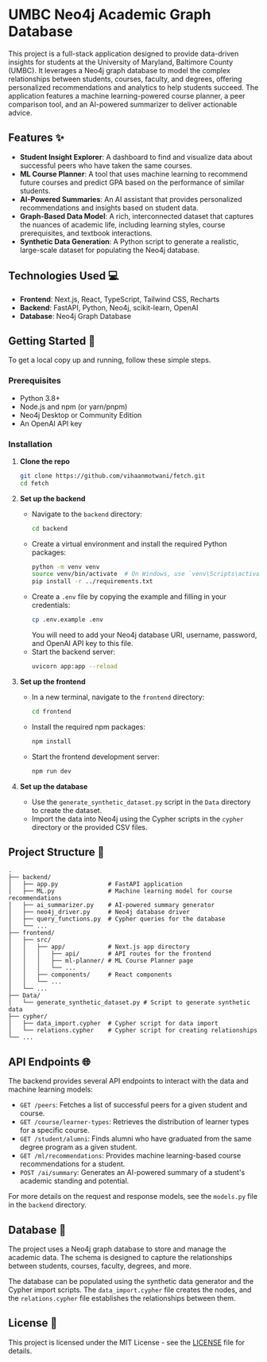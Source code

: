# UMBC Neo4j Academic Graph Database

This project is a full-stack application designed to provide data-driven insights for students at the University of Maryland, Baltimore County (UMBC). It leverages a Neo4j graph database to model the complex relationships between students, courses, faculty, and degrees, offering personalized recommendations and analytics to help students succeed. The application features a machine learning-powered course planner, a peer comparison tool, and an AI-powered summarizer to deliver actionable advice.

## Features ✨

* **Student Insight Explorer**: A dashboard to find and visualize data about successful peers who have taken the same courses.
* **ML Course Planner**: A tool that uses machine learning to recommend future courses and predict GPA based on the performance of similar students.
* **AI-Powered Summaries**: An AI assistant that provides personalized recommendations and insights based on student data.
* **Graph-Based Data Model**: A rich, interconnected dataset that captures the nuances of academic life, including learning styles, course prerequisites, and textbook interactions.
* **Synthetic Data Generation**: A Python script to generate a realistic, large-scale dataset for populating the Neo4j database.

## Technologies Used 💻

* **Frontend**: Next.js, React, TypeScript, Tailwind CSS, Recharts
* **Backend**: FastAPI, Python, Neo4j, scikit-learn, OpenAI
* **Database**: Neo4j Graph Database

## Getting Started 🚀

To get a local copy up and running, follow these simple steps.

### Prerequisites

* Python 3.8+
* Node.js and npm (or yarn/pnpm)
* Neo4j Desktop or Community Edition
* An OpenAI API key

### Installation

1. **Clone the repo**
   ```sh
   git clone https://github.com/vihaanmotwani/fetch.git
   cd fetch
   ```

2. **Set up the backend**
   * Navigate to the `backend` directory:
     ```sh
     cd backend
     ```
   * Create a virtual environment and install the required Python packages:
     ```sh
     python -m venv venv
     source venv/bin/activate  # On Windows, use `venv\Scripts\activate`
     pip install -r ../requirements.txt
     ```
   * Create a `.env` file by copying the example and filling in your credentials:
     ```sh
     cp .env.example .env
     ```
     You will need to add your Neo4j database URI, username, password, and OpenAI API key to this file.
   * Start the backend server:
     ```sh
     uvicorn app:app --reload
     ```

3. **Set up the frontend**
   * In a new terminal, navigate to the `frontend` directory:
     ```sh
     cd frontend
     ```
   * Install the required npm packages:
     ```sh
     npm install
     ```
   * Start the frontend development server:
     ```sh
     npm run dev
     ```

4. **Set up the database**
   * Use the `generate_synthetic_dataset.py` script in the `Data` directory to create the dataset.
   * Import the data into Neo4j using the Cypher scripts in the `cypher` directory or the provided CSV files.

## Project Structure 📂

```
.
├── backend/
│   ├── app.py              # FastAPI application
│   ├── ML.py               # Machine learning model for course recommendations
│   ├── ai_summarizer.py    # AI-powered summary generator
│   ├── neo4j_driver.py     # Neo4j database driver
│   ├── query_functions.py  # Cypher queries for the database
│   └── ...
├── frontend/
│   ├── src/
│   │   ├── app/            # Next.js app directory
│   │   │   ├── api/        # API routes for the frontend
│   │   │   ├── ml-planner/ # ML Course Planner page
│   │   │   └── ...
│   │   ├── components/     # React components
│   │   └── ...
│   └── ...
├── Data/
│   └── generate_synthetic_dataset.py # Script to generate synthetic data
├── cypher/
│   ├── data_import.cypher  # Cypher script for data import
│   └── relations.cypher    # Cypher script for creating relationships
└── ...
```

## API Endpoints 🌐

The backend provides several API endpoints to interact with the data and machine learning models:

* `GET /peers`: Fetches a list of successful peers for a given student and course.
* `GET /course/learner-types`: Retrieves the distribution of learner types for a specific course.
* `GET /student/alumni`: Finds alumni who have graduated from the same degree program as a given student.
* `GET /ml/recommendations`: Provides machine learning-based course recommendations for a student.
* `POST /ai/summary`: Generates an AI-powered summary of a student's academic standing and potential.

For more details on the request and response models, see the `models.py` file in the `backend` directory.

## Database 💾

The project uses a Neo4j graph database to store and manage the academic data. The schema is designed to capture the relationships between students, courses, faculty, degrees, and more.

The database can be populated using the synthetic data generator and the Cypher import scripts. The `data_import.cypher` file creates the nodes, and the `relations.cypher` file establishes the relationships between them.

## License 📄

This project is licensed under the MIT License - see the [LICENSE](https://www.google.com/search?q=LICENSE) file for details.
